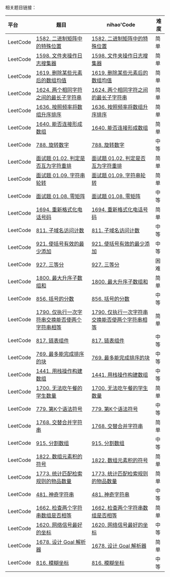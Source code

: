 

相关题目链接：

| 平台     | 题目                                                         | nihao'Code                                                   | 难度 |
| :------- | ------------------------------------------------------------ | ------------------------------------------------------------ | ---- |
| LeetCode | [1582. 二进制矩阵中的特殊位置](https://leetcode.cn/problems/special-positions-in-a-binary-matrix/) | [1582. 二进制矩阵中的特殊位置](https://github.com/xuhaodong1/nihao_algorithmNotes/blob/827be918ad92135a5dc85ffb99a06d2d1b31b6db/LeetCode/Simulation.swift#L13-L31) | 简单 |
| LeetCode | [1598. 文件夹操作日志搜集器](https://leetcode.cn/problems/crawler-log-folder/) | [1598. 文件夹操作日志搜集器](https://github.com/xuhaodong1/nihao_algorithm_notes/blob/4b362db95497695352010d8bd77d0b9b5d6942cf/LeetCode/Simulation.swift#L33-L44) | 简单 |
| LeetCode | [1619. 删除某些元素后的数组均值](https://leetcode.cn/problems/mean-of-array-after-removing-some-elements/) | [1619. 删除某些元素后的数组均值](https://github.com/xuhaodong1/nihao_algorithm_notes/blob/49658e84687fa86ab659027772c5127ee2e94ed5/LeetCode/Simulation.swift#L46-L50) | 简单 |
| LeetCode | [1624. 两个相同字符之间的最长子字符串](https://leetcode.cn/problems/largest-substring-between-two-equal-characters/) | [1624. 两个相同字符之间的最长子字符串](https://github.com/xuhaodong1/nihao_algorithm_notes/blob/bb2fc9e8f444de3249a30c9daf2b45d98edf450e/LeetCode/Simulation.swift#L52-L63) | 简单 |
| LeetCode | [1636. 按照频率将数组升序排序](https://leetcode.cn/problems/sort-array-by-increasing-frequency/) | [1636. 按照频率将数组升序排序](https://github.com/xuhaodong1/nihao_algorithm_notes/blob/1bdcfb11ae2924c3c1fe4f1ff0f3a4726b03a37b/LeetCode/Simulation.swift#L65-L70) | 简单 |
| LeetCode | [1640. 能否连接形成数组](https://leetcode.cn/problems/check-array-formation-through-concatenation/) | [1640. 能否连接形成数组](https://github.com/xuhaodong1/nihao_algorithm_notes/blob/743914310e7ae7da4bb6110bde8c481f735df058/LeetCode/Simulation.swift#L72-L85) | 简单 |
| LeetCode | [788. 旋转数字](https://leetcode.cn/problems/rotated-digits/) | [788. 旋转数字](https://github.com/xuhaodong1/nihao_algorithm_notes/blob/688b6aa2fb417867a73483871907c25e8cc00513/LeetCode/Simulation.swift#L87-L102) | 中等 |
| LeetCode | [面试题 01.02. 判定是否互为字符重排](https://leetcode.cn/problems/check-permutation-lcci/) | [面试题 01.02. 判定是否互为字符重排](https://github.com/xuhaodong1/nihao_algorithm_notes/blob/a9540e3e217ba32ca489b24dc5505a3df865dd8b/LeetCode/Simulation.swift#L104-L111) | 简单 |
| LeetCode | [面试题 01.09. 字符串轮转](https://leetcode.cn/problems/string-rotation-lcci/) | [面试题 01.09. 字符串轮转](https://github.com/xuhaodong1/nihao_algorithm_notes/blob/a06bd132f64b3a7462a8c9a52e6daf8761e9a308/LeetCode/Simulation.swift#L113-L118) | 简单 |
| LeetCode | [面试题 01.08. 零矩阵](https://leetcode.cn/problems/zero-matrix-lcci/) | [面试题 01.08. 零矩阵](https://github.com/xuhaodong1/nihao_algorithm_notes/blob/081e889da8d716ce33394cfd90d38322214d05b7/LeetCode/Simulation.swift#L120-L137) | 中等 |
| LeetCode | [1694. 重新格式化电话号码](https://leetcode.cn/problems/reformat-phone-number/) | [1694. 重新格式化电话号码](https://github.com/xuhaodong1/nihao_algorithm_notes/blob/1a4df47b5cb86a0faebd19a160909edb8e1cb09c/LeetCode/Simulation.swift#L139-L160) | 简单 |
| LeetCode | [811. 子域名访问计数](https://leetcode.cn/problems/subdomain-visit-count/) | [811. 子域名访问计数](https://github.com/xuhaodong1/nihao_algorithm_notes/blob/e7f8922ccd9610c81aa06b82831c124dd6384248/LeetCode/Simulation.swift#L171-L185) | 中等 |
| LeetCode | [921. 使括号有效的最少添加](https://leetcode.cn/problems/minimum-add-to-make-parentheses-valid/) | [921. 使括号有效的最少添加](https://github.com/xuhaodong1/nihao_algorithm_notes/blob/e7f8922ccd9610c81aa06b82831c124dd6384248/LeetCode/Simulation.swift#L187-L198) | 中等 |
| LeetCode | [927. 三等分](https://leetcode.cn/problems/three-equal-parts/) | [927. 三等分](https://github.com/xuhaodong1/nihao_algorithm_notes/blob/8bcfabf31550b1af415ba318c249bab675108720/LeetCode/Simulation.swift#L200-L217) | 困难 |
| LeetCode | [1800. 最大升序子数组和](https://leetcode.cn/problems/maximum-ascending-subarray-sum/) | [1800. 最大升序子数组和](https://github.com/xuhaodong1/nihao_algorithm_notes/blob/90b94b01dd07342282f1d056ac0d8199fd3e4ca3/LeetCode/Simulation.swift#L219-L229) | 简单 |
| LeetCode | [856. 括号的分数](https://leetcode.cn/problems/score-of-parentheses/) | [856. 括号的分数](https://github.com/xuhaodong1/nihao_algorithm_notes/blob/f2987dd537cacb94a1677935bcb97d8d1bd841d5/LeetCode/Simulation.swift#L231-L243) | 中等 |
| LeetCode | [1790. 仅执行一次字符串交换能否使两个字符串相等](https://leetcode.cn/problems/check-if-one-string-swap-can-make-strings-equal/) | [1790. 仅执行一次字符串交换能否使两个字符串相等](https://github.com/xuhaodong1/nihao_algorithm_notes/blob/8bfe29bd303ee4ecd7706aac67a39b901f1e1087/LeetCode/Simulation.swift#L245-L258) | 简单 |
| LeetCode | [817. 链表组件](https://leetcode.cn/problems/linked-list-components/) | [817. 链表组件](https://github.com/xuhaodong1/nihao_algorithm_notes/blob/78a9f1ddb7ab26701f802ab9b1340ca17e78d71d/LeetCode/Simulation.swift#L260-L275) | 中等 |
| LeetCode | [769. 最多能完成排序的块](https://leetcode.cn/problems/max-chunks-to-make-sorted/) | [769. 最多能完成排序的块](https://github.com/xuhaodong1/nihao_algorithm_notes/blob/ecb9bacbfe6d02fefe808185faaa715b338ffeb9/LeetCode/Simulation.swift#L277-L286) | 中等 |
| LeetCode | [1441. 用栈操作构建数组](https://leetcode.cn/problems/build-an-array-with-stack-operations/) | [1441. 用栈操作构建数组](https://github.com/xuhaodong1/nihao_algorithm_notes/blob/44a8cf5ada565924bf8208f2559058509c692ad9/LeetCode/Simulation.swift#L288-L304) | 中等 |
| LeetCode | [1700. 无法吃午餐的学生数量](https://leetcode.cn/problems/number-of-students-unable-to-eat-lunch/) | [1700. 无法吃午餐的学生数量](https://github.com/xuhaodong1/nihao_algorithm_notes/blob/2dfc1199713812cf467307820b2d8d8349d9217c/LeetCode/Simulation.swift#L307-L322) | 简单 |
| LeetCode | [779. 第K个语法符号](https://leetcode.cn/problems/k-th-symbol-in-grammar/) | [779. 第K个语法符号](https://github.com/xuhaodong1/nihao_algorithm_notes/blob/561b257d9cfb7bca16ad085c6082a7847758c702/LeetCode/Simulation.swift#L324-L329) | 中等 |
| LeetCode | [1768. 交替合并字符串](https://leetcode.cn/problems/merge-strings-alternately/) | [1768. 交替合并字符串](https://github.com/xuhaodong1/nihao_algorithm_notes/blob/058c9cbda01fbe08dcd1625ee54bf9ef7f935b7f/LeetCode/Simulation.swift#L330-L341) | 简单 |
| LeetCode | [915. 分割数组](https://leetcode.cn/problems/partition-array-into-disjoint-intervals/) | [915. 分割数组](https://github.com/xuhaodong1/nihao_algorithm_notes/blob/ac7823912292fb05755c960cef0350db2f21908d/LeetCode/Simulation.swift#L343-L357) | 中等 |
| LeetCode | [1822. 数组元素积的符号](https://leetcode.cn/problems/sign-of-the-product-of-an-array/) | [1822. 数组元素积的符号](https://github.com/xuhaodong1/nihao_algorithm_notes/blob/d7c043e1a4bc362a983c36af951ae0384b4257c0/LeetCode/Simulation.swift#L359-L367) | 简单 |
| LeetCode | [1773. 统计匹配检索规则的物品数量](https://leetcode.cn/problems/count-items-matching-a-rule/) | [1773. 统计匹配检索规则的物品数量](https://github.com/xuhaodong1/nihao_algorithm_notes/blob/d0062c90250bcfd6c9adfc1784972cd78c8d6b63/LeetCode/Simulation.swift#L343-L352) | 简单 |
| LeetCode | [481. 神奇字符串](https://leetcode.cn/problems/magical-string/) | [481. 神奇字符串](https://leetcode.cn/problems/magical-string/) | 中等 |
| LeetCode | [1662. 检查两个字符串数组是否相等](https://leetcode.cn/problems/check-if-two-string-arrays-are-equivalent/) | [1662. 检查两个字符串数组是否相等](https://github.com/xuhaodong1/nihao_algorithm_notes/blob/9ad68e212bf32b6a3dd81274506fa62951cc0f7b/LeetCode/Simulation.swift#L380-L383) | 简单 |
| LeetCode | [1620. 网络信号最好的坐标](https://leetcode.cn/problems/coordinate-with-maximum-network-quality/) | [1620. 网络信号最好的坐标](https://github.com/xuhaodong1/nihao_algorithm_notes/blob/67707e90a3cafa0e8207cbccbaf7b102947b7fde/LeetCode/Simulation.swift#L385-L415) | 中等 |
| LeetCode | [1678. 设计 Goal 解析器](https://leetcode.cn/problems/goal-parser-interpretation/description/) | [1678. 设计 Goal 解析器](https://github.com/xuhaodong1/nihao_algorithm_notes/blob/6fe08b65bf7556571d7c5c8c96d71401a8ce0121/LeetCode/Simulation.swift#L417-L434) | 简单 |
| LeetCode | [816. 模糊坐标](https://leetcode.cn/problems/ambiguous-coordinates/description/) | [816. 模糊坐标](https://github.com/xuhaodong1/nihao_algorithm_notes/blob/bf43584266aa2a77994c2d2e48461d13c9f214bb/LeetCode/Simulation.swift#L436-L462) | 中等 |
